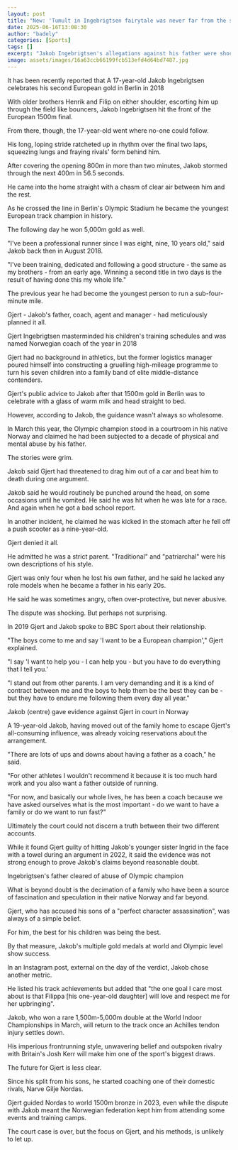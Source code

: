 ```yaml
---
layout: post
title: "New: 'Tumult in Ingebrigtsen fairytale was never far from the surface'"
date: 2025-06-16T13:08:30
author: "badely"
categories: [Sports]
tags: []
excerpt: "Jakob Ingebrigtsen's allegations against his father were shocking. But it is harder to say they were a surprise given the family's long-standing tensi"
image: assets/images/16a63ccb66199fcb513efd4d64bd7487.jpg
---
```


It has been recently reported that A 17-year-old Jakob Ingebrigtsen celebrates his second European gold in Berlin in 2018

With older brothers Henrik and Filip on either shoulder, escorting him up through the field like bouncers, Jakob Ingebrigtsen hit the front of the European 1500m final.

From there, though, the 17-year-old went where no-one could follow.

His long, loping stride ratcheted up in rhythm over the final two laps, squeezing lungs and fraying rivals' form behind him.

After covering the opening 800m in more than two minutes, Jakob stormed through the next 400m in 56.5 seconds.

He came into the home straight with a chasm of clear air between him and the rest.

As he crossed the line in Berlin's Olympic Stadium he became the youngest European track champion in history.

The following day he won 5,000m gold as well.

"I've been a professional runner since I was eight, nine, 10 years old," said Jakob back then in August 2018.

"I've been training, dedicated and following a good structure - the same as my brothers - from an early age. Winning a second title in two days is the result of having done this my whole life."

The previous year he had become the youngest person to run a sub-four-minute mile.

Gjert - Jakob's father, coach, agent and manager - had meticulously planned it all.

Gjert Ingebrigtsen masterminded his children's training schedules and was named Norwegian coach of the year in 2018

Gjert had no background in athletics, but the former logistics manager poured himself into constructing a gruelling high-mileage programme to turn his seven children into a family band of elite middle-distance contenders.

Gjert's public advice to Jakob after that 1500m gold in Berlin was to celebrate with a glass of warm milk and head straight to bed.

However, according to Jakob, the guidance wasn't always so wholesome.

In March this year, the Olympic champion stood in a courtroom in his native Norway and claimed he had been subjected to a decade of physical and mental abuse by his father.

The stories were grim.

Jakob said Gjert had threatened to drag him out of a car and beat him to death during one argument.

Jakob said he would routinely be punched around the head, on some occasions until he vomited. He said he was hit when he was late for a race. And again when he got a bad school report.

In another incident, he claimed he was kicked in the stomach after he fell off a push scooter as a nine-year-old.

Gjert denied it all.

He admitted he was a strict parent. "Traditional" and "patriarchal" were his own descriptions of his style. 

Gjert was only four when he lost his own father, and he said he lacked any role models when he became a father in his early 20s.

He said he was sometimes angry, often over-protective, but never abusive.

The dispute was shocking. But perhaps not surprising.

In 2019 Gjert and Jakob spoke to BBC Sport about their relationship.

"The boys come to me and say 'I want to be a European champion'," Gjert explained.

"I say 'I want to help you - I can help you - but you have to do everything that I tell you.'

"I stand out from other parents. I am very demanding and it is a kind of contract between me and the boys to help them be the best they can be - but they have to endure me following them every day all year."

Jakob (centre) gave evidence against Gjert in court in Norway

A 19-year-old Jakob, having moved out of the family home to escape Gjert's all-consuming influence, was already voicing reservations about the arrangement.

"There are lots of ups and downs about having a father as a coach," he said.

"For other athletes I wouldn't recommend it because it is too much hard work and you also want a father outside of running.

"For now, and basically our whole lives, he has been a coach because we have asked ourselves what is the most important - do we want to have a family or do we want to run fast?"

Ultimately the court could not discern a truth between their two different accounts.

While it found Gjert guilty of hitting Jakob's younger sister Ingrid in the face with a towel during an argument in 2022, it said the evidence was not strong enough to prove Jakob's claims beyond reasonable doubt.

Ingebrigtsen's father cleared of abuse of Olympic champion

What is beyond doubt is the decimation of a family who have been a source of fascination and speculation in their native Norway and far beyond.

Gjert, who has accused his sons of a "perfect character assassination", was always of a simple belief.

For him, the best for his children was being the best.

By that measure, Jakob's multiple gold medals at world and Olympic level show success.

In an Instagram post, external on the day of the verdict, Jakob chose another metric.

He listed his track achievements but added that "the one goal I care most about is that Filippa [his one-year-old daughter] will love and respect me for her upbringing".

Jakob, who won a rare 1,500m-5,000m double at the World Indoor Championships in March, will return to the track once an Achilles tendon injury settles down.

His imperious frontrunning style, unwavering belief and outspoken rivalry with Britain's Josh Kerr will make him one of the sport's biggest draws.

The future for Gjert is less clear.

Since his split from his sons, he started coaching one of their domestic rivals, Narve Gilje Nordas.

Gjert guided Nordas to world 1500m bronze in 2023, even while the dispute with Jakob meant the Norwegian federation kept him from attending some events and training camps.

The court case is over, but the focus on Gjert, and his methods, is unlikely to let up.

